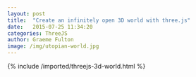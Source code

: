 ```yaml
---
layout: post
title:  "Create an infinitely open 3D world with three.js"
date:   2015-07-25 11:34:20
categories: ThreeJS
author: Graeme Fulton
image: /img/utopian-world.jpg
---
```

{% include /imported/threejs-3d-world.html %}
